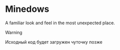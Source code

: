 # Minedows
A familiar look and feel in the most unexpected place.

> [!warning]
> Исходный код будет загружен чуточку позже
